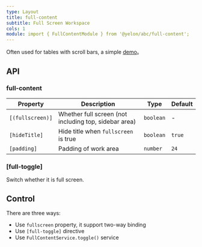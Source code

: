 ```yaml
---
type: Layout
title: full-content
subtitle: Full Screen Workspace
cols: 1
module: import { FullContentModule } from '@yelon/abc/full-content';
---
```


Often used for tables with scroll bars, a simple [demo](https://ng-yunzai.surge.sh/#/yelon/st)。

## API

### full-content

| Property | Description | Type | Default |
|----------|-------------|------|---------|
| `[(fullscreen)]` | Whether full screen (not including top, sidebar area) | `boolean` | - |
| `[hideTitle]` | Hide title when `fullscreen` is true | `boolean` | `true` |
| `[padding]` | Padding of work area | `number` | `24` |

### [full-toggle]

Switch whether it is full screen.

## Control

There are three ways:

- Use `fullscreen` property, it support two-way binding
- Use `[full-toggle]` directive
- Use `FullContentService.toggle()` service
